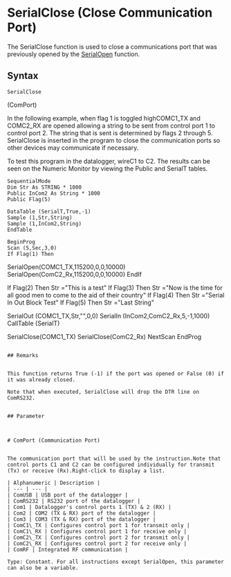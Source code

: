 # SerialClose (Close Communication Port)

The SerialClose function is used to close a communications port that was previously opened by the [SerialOpen](serialopen.md) function.

## Syntax

```
SerialClose
```

(ComPort)

In the following example, when flag 1 is toggled highCOMC1_TX and COMC2_RX are opened allowing a string to be sent from control port 1 to control port 2. The string that is sent is determined by flags 2 through 5. SerialClose is inserted in the program to close the communication ports so other devices may communicate if necessary.

To test this program in the datalogger, wireC1 to C2. The results can be seen on the Numeric Monitor by viewing the Public and SerialT tables.

```
SequentialMode
Dim Str As STRING * 1000
Public InCom2 As String * 1000
Public Flag(5)

DataTable (SerialT,True,-1)
Sample (1,Str,String)
Sample (1,InCom2,String)
EndTable

BeginProg
Scan (5,Sec,3,0)
If Flag(1) Then
```

SerialOpen(COMC1_TX,115200,0,0,10000)
SerialOpen(ComC2_Rx,115200,0,0,10000)
EndIf

If Flag(2) Then Str ="This is a test"
If Flag(3) Then Str ="Now is the time for all good men to come to the aid of their country"
If Flag(4) Then Str ="Serial In Out Block Test"
If Flag(5) Then Str ="Last String"

SerialOut (COMC1_TX,Str,"",0,0)
SerialIn (InCom2,ComC2_Rx,5,-1,1000)
CallTable (SerialT)

SerialClose(COMC1_TX)
SerialClose(ComC2_Rx)
NextScan
EndProg

```

## Remarks


This function returns True (-1) if the port was opened or False (0) if it was already closed.

Note that when executed, SerialClose will drop the DTR line on ComRS232.


## Parameter



# ComPort (Communication Port)


The communication port that will be used by the instruction.Note that control ports C1 and C2 can be configured individually for transmit (Tx) or receive (Rx).Right-click to display a list.

| Alphanumeric | Description |
| --- | --- |
| ComUSB | USB port of the datalogger |
| ComRS232 | RS232 port of the datalogger |
| Com1 | Datalogger's control ports 1 (TX) & 2 (RX) |
| Com2 | COM2 (TX & RX) port of the datalogger |
| Com3 | COM3 (TX & RX) port of the datalogger |
| ComC1\_TX | Configures control port 1 for transmit only |
| ComC1\_RX | Configures control port 1 for receive only |
| ComC2\_TX | Configures control port 2 for transmit only |
| ComC2\_RX | Configures control port 2 for receive only |
| ComRF | Integrated RF communication |

Type: Constant. For all instructions except SerialOpen, this parameter can also be a variable.
```
